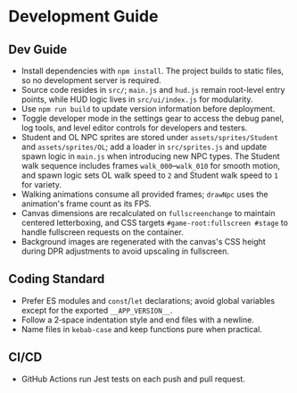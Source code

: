 # Development Guide

## Dev Guide
- Install dependencies with `npm install`. The project builds to static files, so no development server is required.
- Source code resides in `src/`; `main.js` and `hud.js` remain root-level entry points, while HUD logic lives in `src/ui/index.js` for modularity.
- Use `npm run build` to update version information before deployment.
- Toggle developer mode in the settings gear to access the debug panel, log tools, and level editor controls for developers and testers.
- Student and OL NPC sprites are stored under `assets/sprites/Student` and `assets/sprites/OL`; add a loader in `src/sprites.js` and update spawn logic in `main.js` when introducing new NPC types. The Student walk sequence includes frames `walk_000`–`walk_010` for smooth motion, and spawn logic sets OL walk speed to `2` and Student walk speed to `1` for variety.
- Walking animations consume all provided frames; `drawNpc` uses the animation's frame count as its FPS.
- Canvas dimensions are recalculated on `fullscreenchange` to maintain centered letterboxing, and CSS targets `#game-root:fullscreen #stage` to handle fullscreen requests on the container.
- Background images are regenerated with the canvas's CSS height during DPR adjustments to avoid upscaling in fullscreen.

## Coding Standard
- Prefer ES modules and `const`/`let` declarations; avoid global variables except for the exported `__APP_VERSION__`.
- Follow a 2‑space indentation style and end files with a newline.
- Name files in `kebab-case` and keep functions pure when practical.

## CI/CD
- GitHub Actions run Jest tests on each push and pull request.
